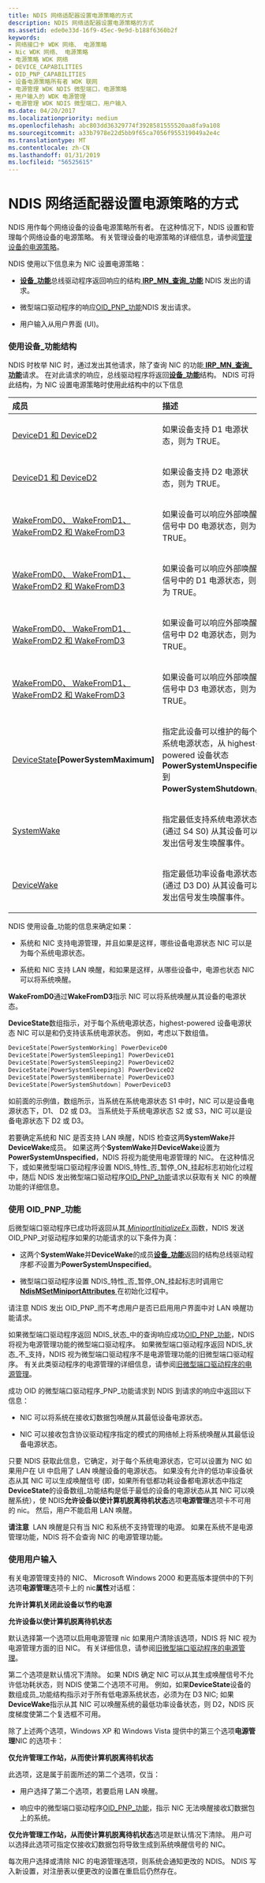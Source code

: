 ```yaml
---
title: NDIS 网络适配器设置电源策略的方式
description: NDIS 网络适配器设置电源策略的方式
ms.assetid: ede0e33d-16f9-45ec-9e9d-b188f6360b2f
keywords:
- 网络接口卡 WDK 网络、 电源策略
- Nic WDK 网络、 电源策略
- 电源策略 WDK 网络
- DEVICE_CAPABILITIES
- OID_PNP_CAPABILITIES
- 设备电源策略所有者 WDK 联网
- 电源管理 WDK NDIS 微型端口，电源策略
- 用户输入的 WDK 电源管理
- 电源管理 WDK NDIS 微型端口，用户输入
ms.date: 04/20/2017
ms.localizationpriority: medium
ms.openlocfilehash: abc803dd36329774f3928581555520aa8fa9a108
ms.sourcegitcommit: a33b7978e22d5bb9f65ca7056f955319049a2e4c
ms.translationtype: MT
ms.contentlocale: zh-CN
ms.lasthandoff: 01/31/2019
ms.locfileid: "56525615"
---
```

# <a name="how-ndis-sets-the-power-policy-for-a-network-adapter"></a>NDIS 网络适配器设置电源策略的方式





NDIS 用作每个网络设备的设备电源策略所有者。 在这种情况下，NDIS 设置和管理每个网络设备的电源策略。 有关管理设备的电源策略的详细信息，请参阅[管理设备的电源策略](https://msdn.microsoft.com/library/windows/hardware/ff554355)。

NDIS 使用以下信息来为 NIC 设置电源策略：

-   [**设备\_功能**](https://msdn.microsoft.com/library/windows/hardware/ff543095)总线驱动程序返回响应的结构[ **IRP\_MN\_查询\_功能**](https://msdn.microsoft.com/library/windows/hardware/ff551664) NDIS 发出的请求。

-   微型端口驱动程序的响应[OID\_PNP\_功能](https://msdn.microsoft.com/library/windows/hardware/ff569774)NDIS 发出请求。

-   用户输入从用户界面 (UI)。

### <a href="" id="using-the-device-capabilities-structure"></a>使用设备\_功能结构

NDIS 时枚举 NIC 时，通过发出其他请求，除了查询 NIC 的功能[ **IRP\_MN\_查询\_功能**](https://msdn.microsoft.com/library/windows/hardware/ff551664)请求。 在对此请求的响应，总线驱动程序将返回[**设备\_功能**](https://msdn.microsoft.com/library/windows/hardware/ff543095)结构。 NDIS 可将此结构，为 NIC 设置电源策略时使用此结构中的以下信息

<table>
<colgroup>
<col width="50%" />
<col width="50%" />
</colgroup>
<thead>
<tr class="header">
<th align="left">成员</th>
<th align="left">描述</th>
</tr>
</thead>
<tbody>
<tr class="odd">
<td align="left"><p><a href="https://msdn.microsoft.com/library/windows/hardware/ff543085" data-raw-source="[DeviceD1 and DeviceD2](https://msdn.microsoft.com/library/windows/hardware/ff543085)">DeviceD1 和 DeviceD2</a></p></td>
<td align="left"><p>如果设备支持 D1 电源状态，则为 TRUE。</p></td>
</tr>
<tr class="even">
<td align="left"><p><a href="https://msdn.microsoft.com/library/windows/hardware/ff543085" data-raw-source="[DeviceD1 and DeviceD2](https://msdn.microsoft.com/library/windows/hardware/ff543085)">DeviceD1 和 DeviceD2</a></p></td>
<td align="left"><p>如果设备支持 D2 电源状态，则为 TRUE。</p></td>
</tr>
<tr class="odd">
<td align="left"><p><a href="https://msdn.microsoft.com/library/windows/hardware/ff565609" data-raw-source="[WakeFromD0, WakeFromD1, WakeFromD2, and WakeFromD3](https://msdn.microsoft.com/library/windows/hardware/ff565609)">WakeFromD0、 WakeFromD1、 WakeFromD2 和 WakeFromD3</a></p></td>
<td align="left"><p>如果设备可以响应外部唤醒信号中 D0 电源状态，则为 TRUE。</p></td>
</tr>
<tr class="even">
<td align="left"><p><a href="https://msdn.microsoft.com/library/windows/hardware/ff565609" data-raw-source="[WakeFromD0, WakeFromD1, WakeFromD2, and WakeFromD3](https://msdn.microsoft.com/library/windows/hardware/ff565609)">WakeFromD0、 WakeFromD1、 WakeFromD2 和 WakeFromD3</a></p></td>
<td align="left"><p>如果设备可以响应外部唤醒信号中的 D1 电源状态，则为 TRUE。</p></td>
</tr>
<tr class="odd">
<td align="left"><p><a href="https://msdn.microsoft.com/library/windows/hardware/ff565609" data-raw-source="[WakeFromD0, WakeFromD1, WakeFromD2, and WakeFromD3](https://msdn.microsoft.com/library/windows/hardware/ff565609)">WakeFromD0、 WakeFromD1、 WakeFromD2 和 WakeFromD3</a></p></td>
<td align="left"><p>如果设备可以响应外部唤醒信号中 D2 电源状态，则为 TRUE。</p></td>
</tr>
<tr class="even">
<td align="left"><p><a href="https://msdn.microsoft.com/library/windows/hardware/ff565609" data-raw-source="[WakeFromD0, WakeFromD1, WakeFromD2, and WakeFromD3](https://msdn.microsoft.com/library/windows/hardware/ff565609)">WakeFromD0、 WakeFromD1、 WakeFromD2 和 WakeFromD3</a></p></td>
<td align="left"><p>如果设备可以响应外部唤醒信号中 D3 电源状态，则为 TRUE。</p></td>
</tr>
<tr class="odd">
<td align="left"><p><a href="https://msdn.microsoft.com/library/windows/hardware/ff543087" data-raw-source="[DeviceState](https://msdn.microsoft.com/library/windows/hardware/ff543087)">DeviceState</a><strong>[PowerSystemMaximum]</strong></p></td>
<td align="left"><p>指定此设备可以维护的每个系统电源状态，从 highest-powered 设备状态<strong>PowerSystemUnspecified</strong>到<strong>PowerSystemShutdown</strong>。</p></td>
</tr>
<tr class="even">
<td align="left"><p><a href="https://msdn.microsoft.com/library/windows/hardware/ff564538" data-raw-source="[SystemWake](https://msdn.microsoft.com/library/windows/hardware/ff564538)">SystemWake</a></p></td>
<td align="left"><p>指定最低支持系统电源状态 (通过 S4 S0) 从其设备可以发出信号发生唤醒事件。</p></td>
</tr>
<tr class="odd">
<td align="left"><p><a href="https://msdn.microsoft.com/library/windows/hardware/ff543091" data-raw-source="[DeviceWake](https://msdn.microsoft.com/library/windows/hardware/ff543091)">DeviceWake</a></p></td>
<td align="left"><p>指定最低功率设备电源状态 (通过 D3 D0) 从其设备可以发出信号发生唤醒事件。</p></td>
</tr>
</tbody>
</table>

 

NDIS 使用设备\_功能的信息来确定如果：

-   系统和 NIC 支持电源管理，并且如果是这样，哪些设备电源状态 NIC 可以是为每个系统电源状态。

-   系统和 NIC 支持 LAN 唤醒，和如果是这样，从哪些设备中，电源也状态 NIC 可以将系统唤醒。

**WakeFromD0**通过**WakeFromD3**指示 NIC 可以将系统唤醒从其设备的电源状态。

**DeviceState**数组指示，对于每个系统电源状态，highest-powered 设备电源状态 NIC 可以是和仍支持该系统电源状态。 例如，考虑以下数组值。

```cpp
DeviceState[PowerSystemWorking] PowerDeviceD0
DeviceState[PowerSystemSleeping1] PowerDeviceD1
DeviceState[PowerSystemSleeping2] PowerDeviceD2
DeviceState[PowerSystemSleeping3] PowerDeviceD2
DeviceState[PowerSystemHibernate] PowerDeviceD3
DeviceState[PowerSystemShutdown] PowerDeviceD3
```

如前面的示例值，数组所示，当系统在系统电源状态 S1 中时，NIC 可以是设备电源状态下，D1、 D2 或 D3。 当系统处于系统电源状态 S2 或 S3，NIC 可以是设备电源状态下 D2 或 D3。

若要确定系统和 NIC 是否支持 LAN 唤醒，NDIS 检查这两**SystemWake**并**DeviceWake**成员。 如果这两个**SystemWake**并**DeviceWake**设置为**PowerSystemUnspecified**，NDIS 将视为能使用电源管理的 NIC。 在这种情况下，或如果微型端口驱动程序设置 NDIS\_特性\_否\_暂停\_ON\_挂起标志初始化过程中，随后 NDIS 发出微型端口驱动程序[OID\_PNP\_功能](https://msdn.microsoft.com/library/windows/hardware/ff569774)请求以获取有关 NIC 的唤醒功能的详细信息。

### <a href="" id="using-oid-pnp-capabilities"></a>使用 OID\_PNP\_功能

后微型端口驱动程序已成功将返回从其[ *MiniportInitializeEx* ](https://msdn.microsoft.com/library/windows/hardware/ff559389)函数，NDIS 发送 OID\_PNP\_对驱动程序如果的功能请求的以下条件为真：

-   这两个**SystemWake**并**DeviceWake**的成员[**设备\_功能**](https://msdn.microsoft.com/library/windows/hardware/ff543095)返回的结构总线驱动程序都*不*设置为**PowerSystemUnspecified**。

-   微型端口驱动程序设置 NDIS\_特性\_否\_暂停\_ON\_挂起标志时调用它[ **NdisMSetMiniportAttributes** ](https://msdn.microsoft.com/library/windows/hardware/ff563672)在初始化过程中。

请注意 NDIS 发出 OID\_PNP\_而不考虑用户是否已启用用户界面中对 LAN 唤醒功能请求。

如果微型端口驱动程序返回 NDIS\_状态\_中的查询响应成功[OID\_PNP\_功能](https://msdn.microsoft.com/library/windows/hardware/ff569774)，NDIS 将视为电源管理功能的微型端口驱动程序。 如果微型端口驱动程序返回 NDIS\_状态\_不\_支持，NDIS 视为微型端口驱动程序不是电源管理功能的旧微型端口驱动程序。 有关此类驱动程序的电源管理的详细信息，请参阅[旧微型端口驱动程序的电源管理](power-management-for-old-miniport-drivers.md)。

成功 OID 的微型端口驱动程序\_PNP\_功能请求到 NDIS 到请求的响应中返回以下信息：

-   NIC 可以将系统在接收幻数据包唤醒从其最低设备电源状态。

-   NIC 可以接收包含协议驱动程序指定的模式的网络帧上将系统唤醒从其最低设备电源状态。

只要 NDIS 获取此信息，它确定，对于每个系统电源状态，它可以设置为 NIC 如果用户在 UI 中启用了 LAN 唤醒设备的电源状态。 如果没有允许的低功率设备状态从其 NIC 可以生成唤醒信号 (即，如果所有低都功耗设备都电源状态中指定**DeviceState**的设备数组\_功能结构是低于最低的设备的电源状态从其 NIC 可以唤醒系统），使 NDIS**允许设备以使计算机脱离待机状态**选项**电源管理**选项卡不可用的 nic。 然后，用户不能启用 LAN 唤醒。

**请注意**  LAN 唤醒是只有当 NIC 和系统不支持管理的电源。 如果在系统不是电源管理功能，NDIS 将不会查询 NIC 的电源管理功能。

 

### <a name="using-user-input"></a>使用用户输入

有关电源管理支持的 NIC、 Microsoft Windows 2000 和更高版本提供中的下列选项**电源管理**选项卡上的 nic**属性**对话框：

**允许计算机关闭此设备以节约电源**

**允许设备以使计算机脱离待机状态**

默认选择第一个选项以启用电源管理 nic 如果用户清除该选项，NDIS 将 NIC 视为电源管理方面的旧 NIC。 有关详细信息，请参阅[旧微型端口驱动程序的电源管理](power-management-for-old-miniport-drivers.md)。

第二个选项是默认情况下清除。 如果 NDIS 确定 NIC 可以从其生成唤醒信号不允许低功耗状态，则 NDIS 使第二个选项不可用。 例如，如果**DeviceState**设备的数组成员\_功能结构指示对于所有低电源系统状态，必须为在 D3 NIC; 如果**DeviceWake**指示从其 NIC 可以唤醒系统的最低功率设备状态，则 D2，NDIS 灰度梯度使第二个复选框不可用。

除了上述两个选项，Windows XP 和 Windows Vista 提供中的第三个选项**电源管理**NIC 的选项卡：

**仅允许管理工作站，从而使计算机脱离待机状态**

此选项，这是属于前面所述的第二个选项，仅当：

-   用户选择了第二个选项，若要启用 LAN 唤醒。

-   响应中的微型端口驱动程序[OID\_PNP\_功能](https://msdn.microsoft.com/library/windows/hardware/ff569774)，指示 NIC 无法唤醒接收幻数据包上的系统。

**仅允许管理工作站，从而使计算机脱离待机状态**选项是默认情况下清除。 用户可以选择此选项可指定仅接收幻数据包将导致生成到系统唤醒信号的 NIC。

每次用户选择或清除 NIC 的电源管理选项，则系统会通知更改的 NDIS。 NDIS 写入新设置，对注册表以便更改的设置在重启后仍然存在。

 

 





